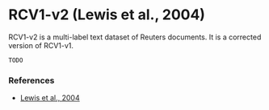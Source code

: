 RCV1-v2 (Lewis et al., 2004)
===========



RCV1-v2 is a multi-label text dataset of Reuters documents. It is a corrected version of RCV1-v1.

	TODO

### References

- [Lewis et al., 2004](http://www.jmlr.org/papers/volume5/lewis04a/lewis04a.pdf)


